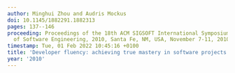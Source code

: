 ```yaml
---
author: Minghui Zhou and Audris Mockus
doi: 10.1145/1882291.1882313
pages: 137--146
proceeding: Proceedings of the 18th ACM SIGSOFT International Symposium on Foundations
  of Software Engineering, 2010, Santa Fe, NM, USA, November 7-11, 2010
timestamp: Tue, 01 Feb 2022 10:45:16 +0100
title: 'Developer fluency: achieving true mastery in software projects'
year: '2010'
---
```

